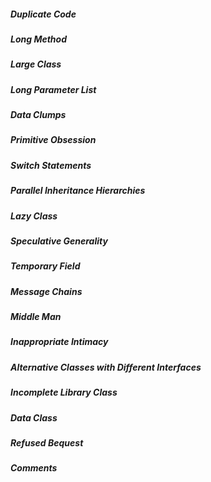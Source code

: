 ##### Duplicate Code

##### Long Method

##### Large Class

##### Long Parameter List

##### Data Clumps

##### Primitive Obsession

##### Switch Statements

##### Parallel Inheritance Hierarchies

##### Lazy Class

##### Speculative Generality

##### Temporary Field

##### Message Chains

##### Middle Man

##### Inappropriate Intimacy

##### Alternative Classes with Different Interfaces

##### Incomplete Library Class

##### Data Class

##### Refused Bequest

##### Comments